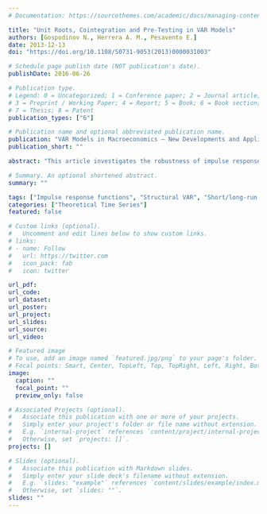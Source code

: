```yaml
---
# Documentation: https://sourcethemes.com/academic/docs/managing-content/

title: "Unit Roots, Cointegration and Pre-Testing in VAR Models"
authors: [Gospodinov N., Herrera A. M., Pesavento E.]
date: 2013-12-13
doi: "https://doi.org/10.1108/S0731-9053(2013)0000031003"

# Schedule page publish date (NOT publication's date).
publishDate: 2016-06-26

# Publication type.
# Legend: 0 = Uncategorized; 1 = Conference paper; 2 = Journal article;
# 3 = Preprint / Working Paper; 4 = Report; 5 = Book; 6 = Book section;
# 7 = Thesis; 8 = Patent
publication_types: ["6"]

# Publication name and optional abbreviated publication name.
publication: "VAR Models in Macroeconomics – New Developments and Applications: Essays in Honor of Christopher A. Sims (Advances in Econometrics, Vol. 32), Emerald Group Publishing Limited, pp. 81-115"
publication_short: ""

abstract: "This article investigates the robustness of impulse response estimators to near unit roots and near cointegration in vector autoregressive (VAR) models. We compare estimators based on VAR specifications determined by pretests for unit roots and cointegration as well as unrestricted VAR specifications in levels. Our main finding is that the impulse response estimators obtained from the levels specification tend to be most robust when the magnitude of the roots is not known. The pretest specification works well only when the restrictions imposed by the model are satisfied. Its performance deteriorates even for small deviations from the exact unit root for one or more model variables. We illustrate the practical relevance of our results through simulation examples and an empirical application."

# Summary. An optional shortened abstract.
summary: ""

tags: ["Impulse response functions", "Structural VAR", "Short/long-run identification", "Pre-testing", "Unit root", "Cointegration"]
categories: ["Theoretical Time Series"]
featured: false

# Custom links (optional).
#   Uncomment and edit lines below to show custom links.
# links:
# - name: Follow
#   url: https://twitter.com
#   icon_pack: fab
#   icon: twitter

url_pdf: 
url_code:
url_dataset:
url_poster:
url_project:
url_slides:
url_source:
url_video:

# Featured image
# To use, add an image named `featured.jpg/png` to your page's folder. 
# Focal points: Smart, Center, TopLeft, Top, TopRight, Left, Right, BottomLeft, Bottom, BottomRight.
image:
  caption: ""
  focal_point: ""
  preview_only: false

# Associated Projects (optional).
#   Associate this publication with one or more of your projects.
#   Simply enter your project's folder or file name without extension.
#   E.g. `internal-project` references `content/project/internal-project/index.md`.
#   Otherwise, set `projects: []`.
projects: []

# Slides (optional).
#   Associate this publication with Markdown slides.
#   Simply enter your slide deck's filename without extension.
#   E.g. `slides: "example"` references `content/slides/example/index.md`.
#   Otherwise, set `slides: ""`.
slides: ""
---
```

